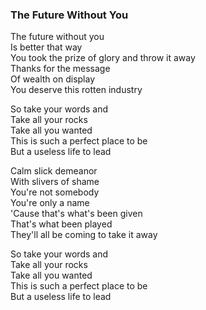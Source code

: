 ### The Future Without You

The future without you  
Is better that way  
You took the prize of glory and throw it away  
Thanks for the message   
Of wealth on display   
You deserve this rotten industry

So take your words and  
Take all your rocks  
Take all you wanted  
This is such a perfect place to be  
But a useless life to lead

Calm slick demeanor  
With slivers of shame  
You're not somebody  
You're only a name  
'Cause that's what's been given  
That's what been played  
They'll all be coming to take it away

So take your words and  
Take all your rocks  
Take all you wanted  
This is such a perfect place to be  
But a useless life to lead